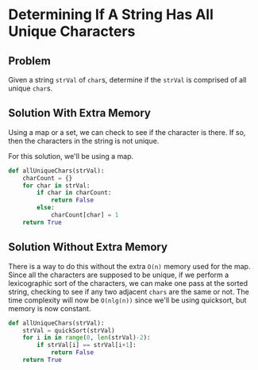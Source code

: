 # Determining If A String Has All Unique Characters

## Problem

Given a string `strVal` of `char`s, determine if the `strVal` is comprised of all unique `char`s.

## Solution With Extra Memory

Using a map or a set, we can check to see if the character is there. If so, then the characters in the string is not unique.

For this solution, we'll be using a map.

```python
def allUniqueChars(strVal):
    charCount = {}
    for char in strVal:
        if char in charCount:
            return False
        else:
            charCount[char] = 1
    return True
```

## Solution Without Extra Memory

There is a way to do this without the extra `O(n)` memory used for the map. Since all the characters are supposed to be unique, if we perform a lexicographic sort of the characters, we can make one pass at the sorted string, checking to see if any two adjacent `chars` are the same or not. The time complexity will now be `O(nlg(n))` since we'll be using quicksort, but memory is now constant.

```python
def allUniqueChars(strVal):
    strVal = quickSort(strVal)
    for i in in range(0, len(strVal)-2):
        if strVal[i] == strVal[i+1]:
            return False
    return True
```
